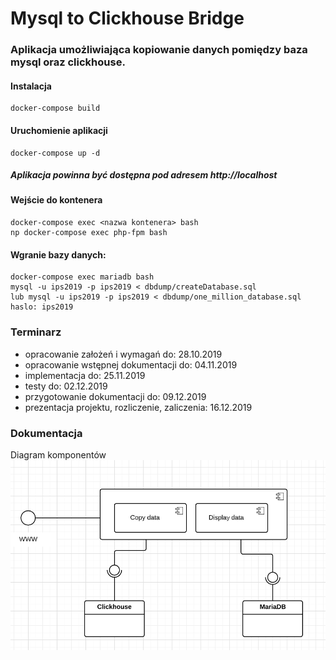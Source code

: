 # Mysql to Clickhouse Bridge

### Aplikacja umożliwiająca kopiowanie danych pomiędzy baza mysql oraz clickhouse.

#### Instalacja
    docker-compose build
#### Uruchomienie aplikacji
    docker-compose up -d
    
##### Aplikacja powinna być dostępna pod adresem http://localhost

#### Wejście do kontenera
    docker-compose exec <nazwa kontenera> bash
    np docker-compose exec php-fpm bash
    
#### Wgranie bazy danych:
    docker-compose exec mariadb bash
    mysql -u ips2019 -p ips2019 < dbdump/createDatabase.sql
    lub mysql -u ips2019 -p ips2019 < dbdump/one_million_database.sql
    haslo: ips2019

### Terminarz
  - opracowanie założeń i wymagań do: 28.10.2019
  - opracowanie wstępnej dokumentacji do: 04.11.2019
  - implementacja do: 25.11.2019
  - testy do: 02.12.2019
  - przygotowanie dokumentacji do: 09.12.2019
  - prezentacja projektu, rozliczenie, zaliczenia: 16.12.2019 
  
### Dokumentacja

Diagram komponentów
![diagram komponentów](documentation/uml/components.png)